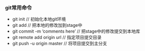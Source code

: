 ### git常用命令

+ git init    // 初始化本地git环境
+ git add    // 把本地的修改加到stage中
+ git commit -m ‘comments here’    // 把stage中的修改提交到本地库
+ git remote add origin url    // 指定项目提交目录
+ git push -u origin master    // 将项目提交到主分支

